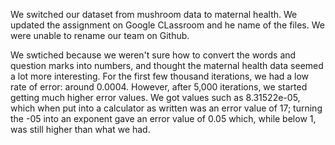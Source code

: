 We switched our dataset from mushroom data to maternal health. We updated the assignment on Google CLassroom and he name of the files. We were unable to rename our team on Github.

We swtiched because we weren't sure how to convert the words and question marks into numbers, and thought the maternal health data seemed a lot more interesting. For the first few thousand iterations, we had a low rate of error: around 0.0004. However, after 5,000 iterations, we started getting much higher error values. We got values such as 8.31522e-05, which when put into a calculator as written was an error value of 17; turning the -05 into an exponent gave an error value of 0.05 which, while below 1, was still higher than what we had.

